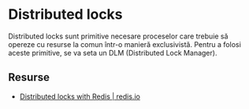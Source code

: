 # Distributed locks

Distributed locks sunt primitive necesare proceselor care trebuie să opereze cu resurse la comun într-o manieră exclusivistă.
Pentru a folosi aceste primitive, se va seta un DLM (Distributed Lock Manager).


## Resurse

- [Distributed locks with Redis | redis.io](https://redis.io/topics/distlock)
